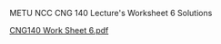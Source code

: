 METU NCC CNG 140 Lecture's Worksheet 6 Solutions


[CNG140 Work Sheet 6.pdf](https://github.com/user-attachments/files/19601723/CNG140.Work.Sheet.6.pdf)
